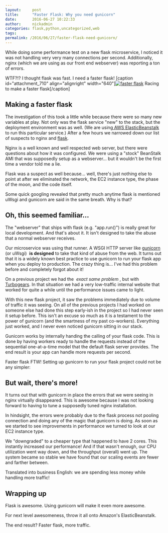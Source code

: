 ```yaml
---
layout:     post
title:      "Faster Flask: Why you need gunicorn"
date:       2016-06-27 10:22:33
author:     nickadmin
categories: flask,python,uncategorized,web
tags:  
permalink: /2016/06/27/faster-flask-need-gunicorn/
---
```

While doing some performance test on a new flask microservice, I noticed it was not handling very very many connections per second. Additionally, nginx (which we are using as our front end webserver) was reporting a ton of errors. 

WTF?!? I thought flask was fast. I need a faster flask! [caption id="attachment_710" align="alignright" width="640"][![faster flask](https://ironboundsoftware.com/blog-imgs/uploads/2016/06/8736451330_e38fe86a77_z.jpg)](https://ironboundsoftware.com/blog-imgs/uploads/2016/06/8736451330_e38fe86a77_z.jpg) Racing to make a faster flask[/caption]  

## Making a faster flask

The investigation of this took a little while because there were so many new variables at play. Not only was the flask service "new" to the stack, but the deployment environment was as well. (We are using[ AWS ElasticBeanstalk](https://aws.amazon.com/elasticbeanstalk/) to run this particular service.) After a few hours we narrowed down our list of suspects to nginx and [flask](http://flask.pocoo.org/). 

Nginx is a well known and well respected web server, but there were questions about how it was configured. We were using a "stock" BeanStalk AMI that was supposedly setup as a webserver... but it wouldn't be the first time a vendor told me a lie. 

Flask was a suspect as well because... well, there's just nothing else to point at after we eliminated the network, the EC2 instance type, the phase of the moon, and the code itself. 

Some quick googling revealed that pretty much anytime flask is mentioned uWsgi and gunicorn are said in the same breath. Why is that? 

## Oh, this seemed familiar...

The "webserver" that ships with flask (e.g. "app.run()") is really great for local development. And that's about it. It isn't designed to take the abuse that a normal webserver receives. 

Our microservice was using that runner. A WSGI HTTP server like [gunicorn](http://gunicorn.org/) (or uWsgi)  **is designed** to take that kind of abuse from the web. It turns out that it is a widely known best practice to use gunicorn to run your flask app when you deploy to production. The crazy thing is... I've had this problem before and completely forgot about it! 

On a previous project we had the  _exact same problem_ , but with [Turbogears](http://www.turbogears.org/). In that situation we had a very low-traffic internal website that worked for quite a while until the performance issues came to light. 

With this new flask project, it saw the problems immediately due to volume of traffic it was seeing. On all of the previous projects I had worked on someone else had done this step early-ish in the project so I had never seen it setup before. This isn't an excuse so much as it is a testament to the power of gunicorn (and the smartness of my past co-workers). Everything just worked, and I never even noticed gunicorn sitting in our stack. 

Gunicorn works by internally handing the calling of your flask code. This is done by having workers ready to handle the requests instead of the sequential one-at-a-time model that the default flask server provides. The end result is your app can handle more requests per second. 

Faster flask FTW! Setting up gunicorn to run your flask project could not be any simpler:   

## But wait, there's more!

It turns out that with gunicorn in place the errors that we were seeing in nginx virtually disappeared. This is awesome because I was not looking forward to having to tune a supposedly tuned nginx installation. 

In hindsight, the errors were probably due to the flask process not pooling connection and doing any of the magic that gunicorn is doing. As soon as we started to see improvements in performance we turned to look at our EC2 instance type. 

We "downgraded" to a cheaper type that happened to have 2 cores. This instantly increased our performance! And if that wasn't enough, our CPU utilization went way down, and the throughput (overall) went up. The system became so stable we have found that our scaling events are fewer and farther between. 

Translated into business English: we are spending less money while handling more traffic! 

## Wrapping up

Flask is awesome. Using gunicorn will make it even more awesome. 

For next level awesomeness, throw it all onto Amazon's ElasticBeanstalk. 

The end result? Faster flask, more traffic.
<!--stackedit_data:
eyJoaXN0b3J5IjpbLTE4NzU5Mzc0NDBdfQ==
-->